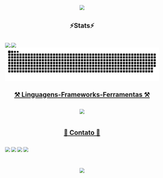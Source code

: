 <h1 align="center">
<img src="https://readme-typing-svg.herokuapp.com/?font=Righteous&size=35&center=true&vCenter=true&width=500&height=70&duration=4000&lines=olá!+👋;+me+chamo+Thiago!;" />
</h1>

<h2 align="center" >⚡Stats⚡</h2>
<br>

<div>
    <a href="https://github.com/thiago9852">
    <img  align="center" height="180em" src="https://github-readme-stats.vercel.app/api?username=thiago9852&show_icons=true&theme=midnight-purple&include_all_commits=true&count_private=true"/>
    <img  align="center" height="180em" src="https://github-readme-stats.vercel.app/api/top-langs/?username=thiago9852&layout=compact&langs_count=16&theme=midnight-purple"/>
</div>

<picture>
  <source media="(prefers-color-scheme: dark)" srcset="https://raw.githubusercontent.com/thiago9852/thiago9852/output/github-contribution-grid-snake-dark.svg">
  <source media="(prefers-color-scheme: light)" srcset="https://raw.githubusercontent.com/thiago9852/thiago9852/output/github-contribution-grid-snake.svg">
  <img alt="github contribution grid snake animation" src="https://raw.githubusercontent.com/thiago9852/thiago9852/output/github-contribution-grid-snake.svg">
</picture>

<h2 align="center" >⚒️ Linguagens-Frameworks-Ferramentas ⚒️</h2>
<br>
<div align="center" >
  <img src="https://skillicons.dev/icons?i=symfony,phpstorm,php,bootstrap,html,css,vscode,github,figma,git" />
</div><br>

<h2 align="center" >📱 Contato 📱</h2>
<br>

<div> 
  <a href="https://instagram.com/imthiiago" target="_blank"><img src="https://img.shields.io/badge/-Instagram-%23E4405F?style=for-the-badge&logo=instagram&logoColor=white" target="_blank"></a>
  <a href="https://discord.com/channels/@me/952899652913594368" target="_blank"><img src="https://img.shields.io/badge/Discord-7289DA?style=for-the-badge&logo=discord&logoColor=white" target="_blank"></a> 
  <a href = "mailto:dev.thiagodferreira@gmail.com"><img src="https://img.shields.io/badge/-Gmail-%23333?style=for-the-badge&logo=gmail&logoColor=white" target="_blank"></a>
  <a href="https://www.linkedin.com/in/thiago-ferreira-54491a278" target="_blank"><img src="https://img.shields.io/badge/-LinkedIn-%230077B5?style=for-the-badge&logo=linkedin&logoColor=white" target="_blank"></a>
</div>

<h1 align="center">
<img src="https://readme-typing-svg.herokuapp.com/?font=Righteous&size=35&center=true&vCenter=true&width=500&height=70&duration=4000&lines=obrigado+pela+atenção!;" />
</h1>
